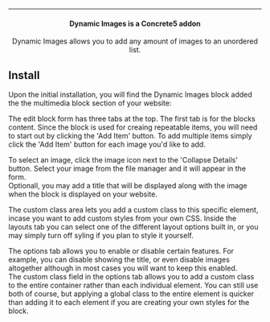 <p align="center">
    <img alt="" src="http://archebian.org/img/dynamic-images-logo.jpg"/>
</p>
<hr>
<h4 align="center"> Dynamic Images is a Concrete5 addon </h2>
<p align="center">
    Dynamic Images allows you to add any amount of images to an unordered list.
</p>
<article class="markdown-body">
    <h1>Install</h1>
</article>
<p>
    Upon the initial installation, you will find the Dynamic Images block added the the multimedia block section of your website:
</p>
<p>
    The edit block form has three tabs at the top.  The first tab is for the blocks content.  Since the block is used for creaing repeatable items, you will need to start out by clicking the 'Add Item' button.  To add multiple items simply click the 'Add Item' button for each image you'd like to add.
</p>
<p>
    To select an image, click the image icon next to the 'Collapse Details' button.  Select your image from the file manager and it will appear in the form.<br>
    Optionall, you may add a title that will be displayed along with the image when the block is displayed on your website.
</p>
<p>
    The custom class area lets you add a custom class to this specific element, incase you want to add custom styles from your own CSS.  Inside the layouts tab you can select one of the different layout options built in, or you may simply turn off syling if you plan to style it yourself.
</p>
<p>
    The options tab allows you to enable or disable certain features.  For example, you can disable showing the title, or even disable images altogether although in most cases you will want to keep this enabled.<br>
    The custom class field in the options tab allows you to add a custom class to the entire container rather than each individual element.  You can still use both of course, but applying a global class to the entire element is quicker than adding it to each element if you are creating your own styles for the block.
</p>
